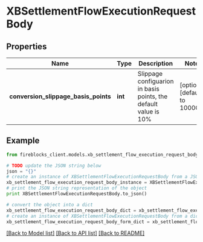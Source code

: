 # XBSettlementFlowExecutionRequestBody


## Properties
Name | Type | Description | Notes
------------ | ------------- | ------------- | -------------
**conversion_slippage_basis_points** | **int** | Slippage configuarion in basis points, the default value is 10%  | [optional] [default to 10000]

## Example

```python
from fireblocks_client.models.xb_settlement_flow_execution_request_body import XBSettlementFlowExecutionRequestBody

# TODO update the JSON string below
json = "{}"
# create an instance of XBSettlementFlowExecutionRequestBody from a JSON string
xb_settlement_flow_execution_request_body_instance = XBSettlementFlowExecutionRequestBody.from_json(json)
# print the JSON string representation of the object
print XBSettlementFlowExecutionRequestBody.to_json()

# convert the object into a dict
xb_settlement_flow_execution_request_body_dict = xb_settlement_flow_execution_request_body_instance.to_dict()
# create an instance of XBSettlementFlowExecutionRequestBody from a dict
xb_settlement_flow_execution_request_body_form_dict = xb_settlement_flow_execution_request_body.from_dict(xb_settlement_flow_execution_request_body_dict)
```
[[Back to Model list]](../README.md#documentation-for-models) [[Back to API list]](../README.md#documentation-for-api-endpoints) [[Back to README]](../README.md)


